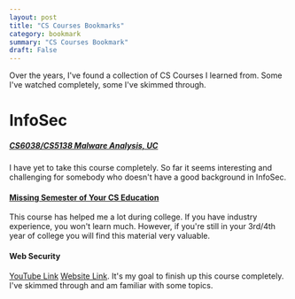 ```yaml
---
layout: post
title: "CS Courses Bookmarks"
category: bookmark
summary: "CS Courses Bookmark"
draft: False
---
```


Over the years, I've found a collection of CS Courses I learned from.
Some I've watched completely, some I've skimmed through.


# InfoSec

##### [CS6038/CS5138 Malware Analysis, UC](https://class.malware.re/)
I have yet to take this course completely. So far it seems interesting
and challenging for somebody who doesn't have a good background in InfoSec.

#### [Missing Semester of Your CS Education](https://missing.csail.mit.edu/)
This course has helped me a lot during college. If you have industry experience,
you won't learn much. However, if you're still in your 3rd/4th year of college
you will find this material very valuable.

#### Web Security

[YouTube Link](https://youtube.com/playlist?list=PL1y1iaEtjSYiiSGVlL1cHsXN_kvJOOhu-&si=HLJlv3sifuKoYGyF)
[Website Link](https://web.stanford.edu/class/cs253/). It's my goal to finish up this course completely.
I've skimmed through and am familiar with some topics.
